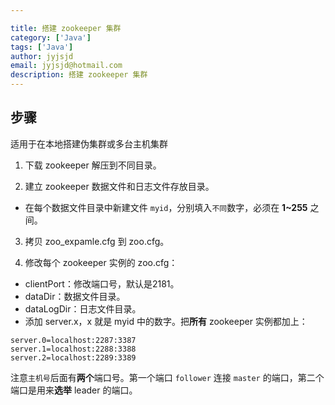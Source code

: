 ```yaml
---

title: 搭建 zookeeper 集群
category: ['Java']
tags: ['Java']
author: jyjsjd
email: jyjsjd@hotmail.com
description: 搭建 zookeeper 集群
---
```


## 步骤
适用于在本地搭建伪集群或多台主机集群

1. 下载 zookeeper 解压到不同目录。

2. 建立 zookeeper 数据文件和日志文件存放目录。
  * 在每个数据文件目录中新建文件 `myid`，分别填入`不同`数字，必须在 **1~255** 之间。

3. 拷贝 zoo_expamle.cfg 到 zoo.cfg。

4. 修改每个 zookeeper 实例的 zoo.cfg：
  * clientPort：修改端口号，默认是2181。
  * dataDir：数据文件目录。
  * dataLogDir：日志文件目录。
  * 添加 server.x，x 就是 myid 中的数字。把**所有** zookeeper 实例都加上：

  ```
  server.0=localhost:2287:3387
  server.1=localhost:2288:3388
  server.2=localhost:2289:3389
  ```

  注意`主机号`后面有**两个**端口号。第一个端口 `follower` 连接 `master` 的端口，第二个端口是用来**选举** leader 的端口。
